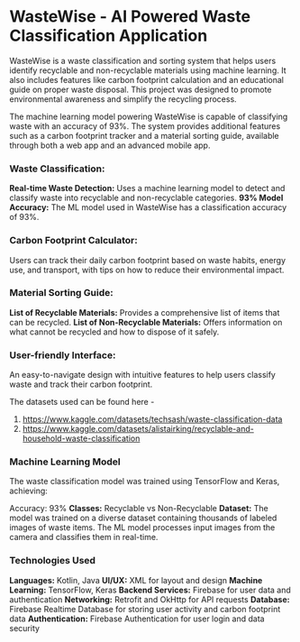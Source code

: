 # WasteWise - AI Powered Waste Classification Application 

WasteWise is a waste classification and sorting system that helps users identify recyclable and non-recyclable materials using machine learning. It also includes features like carbon footprint calculation and an educational guide on proper waste disposal. This project was designed to promote environmental awareness and simplify the recycling process.

The machine learning model powering WasteWise is capable of classifying waste with an accuracy of 93%. The system provides additional features such as a carbon footprint tracker and a material sorting guide, available through both a web app and an advanced mobile app.

### Waste Classification:
**Real-time Waste Detection:** Uses a machine learning model to detect and classify waste into recyclable and non-recyclable categories.
**93% Model Accuracy:** The ML model used in WasteWise has a classification accuracy of 93%.
### Carbon Footprint Calculator:
Users can track their daily carbon footprint based on waste habits, energy use, and transport, with tips on how to reduce their environmental impact.
### Material Sorting Guide:
**List of Recyclable Materials:** Provides a comprehensive list of items that can be recycled.
**List of Non-Recyclable Materials:** Offers information on what cannot be recycled and how to dispose of it safely.
### User-friendly Interface:
An easy-to-navigate design with intuitive features to help users classify waste and track their carbon footprint.

The datasets used can be found here -
1.  https://www.kaggle.com/datasets/techsash/waste-classification-data 
2. https://www.kaggle.com/datasets/alistairking/recyclable-and-household-waste-classification 

### Machine Learning Model
The waste classification model was trained using TensorFlow and Keras, achieving:

Accuracy: 93%
**Classes:** Recyclable vs Non-Recyclable
**Dataset:** The model was trained on a diverse dataset containing thousands of labeled images of waste items.
The ML model processes input images from the camera and classifies them in real-time.


### Technologies Used
**Languages:** Kotlin, Java
**UI/UX:** XML for layout and design
**Machine Learning:** TensorFlow, Keras
**Backend Services:** Firebase for user data and authentication
**Networking:** Retrofit and OkHttp for API requests
**Database:** Firebase Realtime Database for storing user activity and carbon footprint data
**Authentication:** Firebase Authentication for user login and data security
